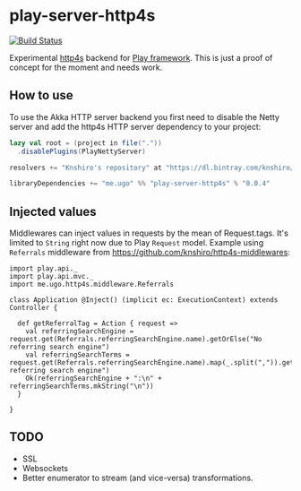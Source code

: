 # play-server-http4s

[![Build Status](https://travis-ci.org/knshiro/play-server-http4s.svg)](https://travis-ci.org/knshiro/play-server-http4s)

Experimental [http4s](http://http4s.org/) backend for [Play framework](https://www.playframework.com/).
This is just a proof of concept for the moment and needs work.

## How to use
To use the Akka HTTP server backend you first need to disable the Netty server and add the http4s HTTP server dependency to your project:

```scala
lazy val root = (project in file("."))
  .disablePlugins(PlayNettyServer)

resolvers += "Knshiro's repository" at "https://dl.bintray.com/knshiro/maven"

libraryDependencies += "me.ugo" %% "play-server-http4s" % "0.0.4"
```

## Injected values

Middlewares can inject values in requests by the mean of Request.tags. It's
limited to `String` right now due to Play `Request` model.
Example using `Referrals` middleware from https://github.com/knshiro/http4s-middlewares:
```
import play.api._
import play.api.mvc._
import me.ugo.http4s.middleware.Referrals

class Application @Inject() (implicit ec: ExecutionContext) extends Controller {

  def getReferralTag = Action { request =>
    val referringSearchEngine = request.get(Referrals.referringSearchEngine.name).getOrElse("No referring search engine")    
    val referringSearchTerms = request.get(Referrals.referringSearchEngine.name).map(_.split(",")).getOrElse("No referring search engine")    
    Ok(referringSearchEngine + ":\n" + referringSearchTerms.mkString("\n"))
  }

}

```

## TODO

- SSL
- Websockets
- Better enumerator to stream (and vice-versa) transformations.

